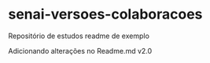 # senai-versoes-colaboracoes
Repositório de estudos
readme de exemplo


Adicionando alterações no Readme.md v2.0
